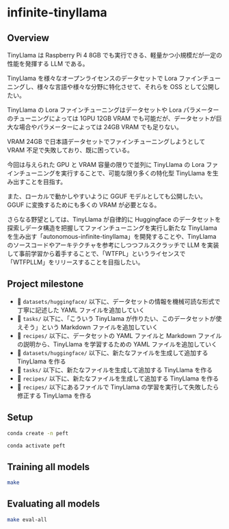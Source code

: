 # infinite-tinyllama

## Overview

TinyLlama は Raspberry Pi 4 8GB でも実行できる、軽量かつ小規模だが一定の性能を発揮する LLM である。

TinyLlama を様々なオープンライセンスのデータセットで Lora ファインチューニングし、様々な言語や様々な分野に特化させて、それらを OSS として公開したい。

TinyLlama の Lora ファインチューニングはデータセットや Lora パラメーターのチューニングによっては 1GPU 12GB VRAM でも可能だが、データセットが巨大な場合やパラメーターによっては 24GB VRAM でも足りない。

VRAM 24GB で日本語データセットでファインチューニングしようとして VRAM 不足で失敗しており、既に困っている。

今回は与えられた GPU と VRAM 容量の限りで並列に TinyLlama の Lora ファインチューニングを実行することで、可能な限り多くの特化型 TinyLlama を生み出すことを目指す。

また、ローカルで動かしやすいように GGUF モデルとしても公開したい。GGUF に変換するためにも多くの VRAM が必要となる。

さらなる野望としては、TinyLlama が自律的に Huggingface のデータセットを探索しデータ構造を把握してファインチューニングを実行し新たな TinyLlama を生み出す「autonomous-infinite-tinyllama」を開発することや、TinyLlama のソースコードやアーキテクチャを参考にしつつフルスクラッチで LLM を実装して事前学習から着手することで、「WTFPL」というライセンスで「WTFPLLM」をリリースすることを目指したい。

## Project milestone

- 🔨 `datasets/huggingface/` 以下に、データセットの情報を機械可読な形式で丁寧に記述した YAML ファイルを追加していく
- 🔨 `tasks/` 以下に、「こういう TinyLlama が作りたい、このデータセットが使えそう」という Markdown ファイルを追加していく
- 🔨 `recipes/` 以下に、データセットの YAML ファイルと Markdown ファイルの説明から、TinyLlama を学習するための YAML ファイルを追加していく
- 🤔 `datasets/huggingface/` 以下に、新たなファイルを生成して追加する TinyLlama を作る
- 🤔 `tasks/` 以下に、新たなファイルを生成して追加する TinyLlama を作る
- 🤔 `recipes/` 以下に、新たなファイルを生成して追加する TinyLlama を作る
- 🤔 `recipes/` 以下にあるファイルで TinyLlama の学習を実行して失敗したら修正する TinyLlama を作る

## Setup

```bash
conda create -n peft
```

```bash
conda activate peft
```

## Training all models

```bash
make
```

## Evaluating all models

```bash
make eval-all
```
